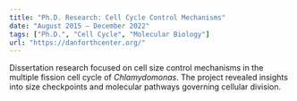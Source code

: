 ```yaml
---
title: "Ph.D. Research: Cell Cycle Control Mechanisms"
date: "August 2015 – December 2022"
tags: ["Ph.D.", "Cell Cycle", "Molecular Biology"]
url: "https://danforthcenter.org/"
---
```


Dissertation research focused on cell size control mechanisms in the multiple fission cell cycle of *Chlamydomonas*. The project revealed insights into size checkpoints and molecular pathways governing cellular division.
